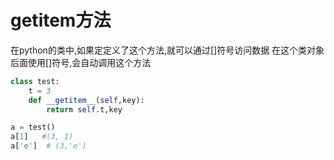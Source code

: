 # getitem方法
在python的类中,如果定定义了这个方法,就可以通过[]符号访问数据
在这个类对象后面使用[]符号,会自动调用这个方法
```python
class test:
    t = 3
    def __getitem__(self,key):
    	return self.t,key

a = test()
a[1]   #(3, 1)
a['e']  # (3,'e')
```